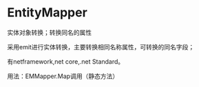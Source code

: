 # EntityMapper
实体对象转换；转换同名的属性

采用emit进行实体转换，主要转换相同名称属性，可转换的同名字段；

有netframework,net core,.net Standard。

用法：EMMapper.Map调用（静态方法）